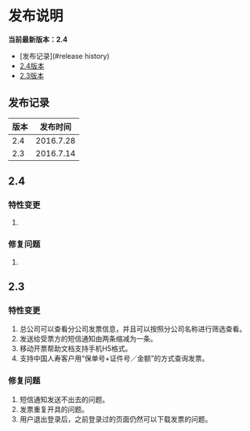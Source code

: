 # 发布说明

**当前最新版本：2.4**

- [发布记录](#release history)
- [2.4版本](#2.4)
- [2.3版本](#2.3)

<h2 id="release history">发布记录</h2>

| 版本   | 发布时间      |
| ---- | --------- |
| 2.4  | 2016.7.28 |
| 2.3  | 2016.7.14 |

<h2 id="2.4">2.4</h2>

### 特性变更

1. ​

### 修复问题

1. ​

<h2 id="2.3">2.3</h2>

### 特性变更

1. 总公司可以查看分公司发票信息，并且可以按照分公司名称进行筛选查看。
2. 发送给受票方的短信通知由两条缩减为一条。
3. 移动开票帮助文档支持手机H5格式。
4. 支持中国人寿客户用“保单号+证件号／金额”的方式查询发票。

### 修复问题

1. 短信通知发送不出去的问题。
2. 发票重复开具的问题。
3. 用户退出登录后，之前登录过的页面仍然可以下载发票的问题。

